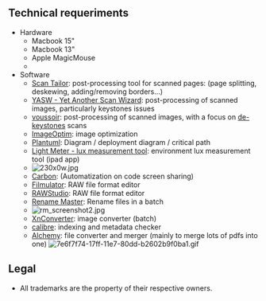 ## Technical requeriments ##

* Hardware
     - Macbook 15"
     - Macbook 13"
     - Apple MagicMouse
     - 
* Software
 	 - [Scan Tailor](http://scantailor.org/): post-processing tool for scanned pages: (page splitting, deskewing, adding/removing borders...)
     - [YASW - Yet Another Scan Wizard](https://sourceforge.net/projects/yascanw/): post-processing of scanned images, particularly keystones issues
     - [voussoir](https://github.com/publicus/voussoir): post-processing of scanned images, with a focus on [de-keystones](https://www.researchgate.net/figure/Digital-image-process-for-keystone-and-fan-shape-distortions-correction-a-Keystone_fig6_258041815) scans
     - [ImageOptim](https://github.com/ImageOptim/ImageOptim): image optimization
     - [Plantuml](http://www.plantuml.com/plantuml/uml/):  Diagram / deployment diagram / critical path
     - [Light Meter - lux measurement tool](https://itunes.apple.com/es/app/light-meter-lux-measurement-tool/id642285909?mt=8): environment lux measurement tool (ipad app)
     - ![230x0w.jpg](https://bitbucket.org/repo/5qA7gpA/images/561974045-230x0w.jpg)
     - [Carbon](https://carbon.now.sh/): (Automatization on code screen sharing)
     - [Filmulator](https://github.com/CarVac/filmulator-gui): RAW file format editor
     - [RAWStudio](https://github.com/rawstudio/rawstudio): RAW file format editor
     - [Rename Master](http://www.joejoesoft.com/vcms/108/): Rename files in a batch
     - ![rm_screenshot2.jpg](https://bitbucket.org/repo/5qA7gpA/images/1559824972-rm_screenshot2.jpg)
     - [XnConverter](https://www.xnview.com/en/xnconvert/): image converter (batch)
     - [calibre](https://calibre-ebook.com): indexing and metadata checker
     - [Alchemy](https://github.com/dawnlabs/alchemy): file converter and merger (mainly to merge lots of pdfs into one)
     ![7e6f7f74-17ff-11e7-80dd-b2602b9f0ba1.gif](https://bitbucket.org/repo/5qA7gpA/images/2680327398-7e6f7f74-17ff-11e7-80dd-b2602b9f0ba1.gif)

     
## Legal ##

* All trademarks are the property of their respective owners.